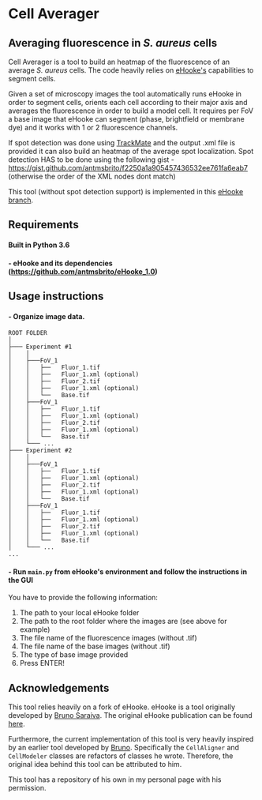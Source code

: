 # Cell Averager
## Averaging fluorescence in _S. aureus_ cells

Cell Averager is a tool to build an heatmap of the fluorescence of an average _S. aureus_ cells. The code heavily relies on [eHooke's][1] capabilities to segment cells.

Given a set of microscopy images the tool automatically runs eHooke in order to segment cells, orients each cell according to their
major axis and averages the fluorescence in order to build a model cell. It requires per FoV a base image that eHooke can segment (phase, brightfield or membrane dye) and it works with 1 or 2 fluorescence channels.

If spot detection was done using [TrackMate][2] and the output .xml file is provided it can
also build an heatmap of the average spot localization. Spot detection HAS to be done using the following gist - https://gist.github.com/antmsbrito/f2250a1a905457436532ee761fa6eab7 (otherwise the order of the XML nodes dont match)

This tool (without spot detection support) is implemented in this [eHooke branch][1].

## Requirements
####  Built in Python 3.6
#### - eHooke and its dependencies (https://github.com/antmsbrito/eHooke_1.0)

## Usage instructions

#### - Organize image data. 
```
ROOT FOLDER
│
├─── Experiment #1 
│    │
│    ├───FoV_1
│    │   ├──   Fluor_1.tif
│    │   ├──   Fluor_1.xml (optional)
│    │   ├──   Fluor_2.tif
│    │   ├──   Fluor_1.xml (optional)
│    │   └──   Base.tif
│    ├───FoV_1
│    │   ├──   Fluor_1.tif
│    │   ├──   Fluor_1.xml (optional)
│    │   ├──   Fluor_2.tif
│    │   ├──   Fluor_1.xml (optional)
│    │   └──   Base.tif
│    └─── ...
├─── Experiment #2
│    │
│    ├───FoV_1
│    │   ├──   Fluor_1.tif
│    │   ├──   Fluor_1.xml (optional)
│    │   ├──   Fluor_2.tif
│    │   ├──   Fluor_1.xml (optional)
│    │   └──   Base.tif
│    ├───FoV_1
│    │   ├──   Fluor_1.tif
│    │   ├──   Fluor_1.xml (optional)
│    │   ├──   Fluor_2.tif
│    │   ├──   Fluor_1.xml (optional)
│    │   └──   Base.tif
│    └─── ...
...

```
#### - Run `main.py` from eHooke's environment and follow the instructions in the GUI
You have to provide the following information:
 1. The path to your local eHooke folder
 2. The path to the root folder where the images are (see above for example)
 3. The file name of the fluorescence images (without .tif)
 4. The file name of the base images (without .tif)
 5. The type of base image provided
 6. Press ENTER!

## Acknowledgements

This tool relies heavily on a fork of eHooke. eHooke is a tool originally developed by [Bruno Saraiva][3]. The original
eHooke publication can be found [here][4]. 

Furthermore, the current implementation of this tool is very heavily inspired by an earlier tool developed by [Bruno][5].
Specifically the `CellAligner` and `CellModeler` classes are refactors of classes he wrote. Therefore, the original idea
behind this tool can be attributed to him.

This tool has a repository of his own in my personal page with his permission. 

[1]: https://github.com/antmsbrito/eHooke_1.0
[2]: https://doi.org/10.1038/s41592-022-01507-1
[3]: https://github.com/brunomsaraiva
[4]: https://doi.org/10.1017/S2633903X21000027
[5]: https://github.com/brunomsaraiva/CellAverager